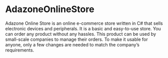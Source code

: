 # AdazoneOnlineStore

Adazone Online Store is an online e-commerce store written in C# that sells electronic devices and peripherals. It is a basic and easy-to-use store. You can order any product without any hassles. This product can be used by small-scale companies to manage their orders. To make it usable for anyone, only a few changes are needed to match the company’s requirements.

